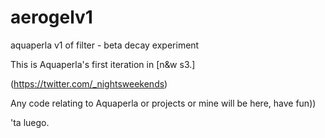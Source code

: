 # aerogelv1
aquaperla v1 of filter - beta decay experiment

This is Aquaperla's first iteration in [n&w s3.]

(https://twitter.com/_nightsweekends)

Any code relating to Aquaperla or projects or mine will be here, have fun))

'ta luego.
